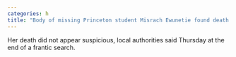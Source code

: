 ```yaml
---
categories: h
title: "Body of missing Princeton student Misrach Ewunetie found death ‘not suspicious or criminal’"
---
```

Her death did not appear suspicious, local authorities said Thursday at the end of a frantic search.